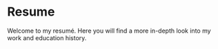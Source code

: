 # Resume
Welcome to my resumé. Here you will find a more in-depth look into my work and education history.
